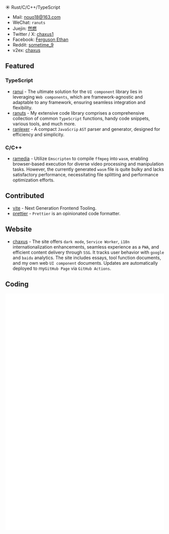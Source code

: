 
<!--
<h2>☀️ hello world</h2>
- 👋 Hi, I’m chaxus
- 👀 I am an developer.
- 🌱 I’m currently learning FE.
✉️ Mail: 81380@163.com

- Before (2020 - 2024): Work for neworiental.
- Now: work for Longbridge.
-->

☀️ Rust/C/C++/TypeScript
- Mail: nouo18@163.com
- WeChat: `ranuts`
- Juejin: [然燃](https://juejin.cn/user/2981531263964718/posts)
- Twitter / X: [chaxus1](https://x.com/chaxus1)
- Facebook: [Ferguson Ethan](https://www.facebook.com/profile.php?id=61563949343290)
- Reddit: [sometime_9](https://www.reddit.com/user/sometime_9/)
- v2ex: [chaxus](https://www.v2ex.com/member/chaxus)

<!--
- Mail: 81380@163.com
- Linkedin: [Ferguson Ethan](https://www.linkedin.com/in/ferguson-ethan-3423752b9/)
-->
<h2>Featured</h2>

<h3>TypeScript</h3>

- [ranui](https://github.com/chaxus/ran) - The ultimate solution for the `UI component` library lies in leveraging `Web components`, which are framework-agnostic and adaptable to any framework, ensuring seamless integration and flexibility.
- [ranuts](https://github.com/chaxus/ran) - My extensive code library comprises a comprehensive collection of common `TypeScript` functions, handy code snippets, various tools, and much more.
- [ranlexer](https://github.com/chaxus/ranlexer) - A compact `JavaScrip` `AST` parser and generator, designed for efficiency and simplicity.

<h3>C/C++</h3>

- [ramedia](https://github.com/chaxus/ramedia) - Utilize `Emscripten` to compile `ffmpeg` into `wasm`, enabling browser-based execution for diverse video processing and manipulation tasks. However, the currently generated `wasm` file is quite bulky and lacks satisfactory performance, necessitating file splitting and performance optimization efforts.

<h2>Contributed</h2>

- [vite](https://github.com/vitejs/vite) - Next Generation Frontend Tooling.
- [prettier](https://github.com/prettier/prettier) - `Prettier` is an opinionated code formatter.

<h2>Website</h2>

- [chaxus](https://chaxus.github.io/ran/) - The site offers `dark mode`, `Service Worker`, `i18n` internationalization enhancements, seamless experience as a `PWA`, and efficient content delivery through `SSG`. It tracks user behavior with `google` and `baidu` analytics. The site includes essays, tool function documents, and my own web `UI component` documents. Updates are automatically deployed to my`GitHub Page` via `GitHub Actions`.

<h2>Coding</h2>

<div style="position:relative; display: flex; flex-wrap: nowrap;">
    <img style='position:absolute; z-index:1;' src='github-metrics.svg' alt="github-metrics.svg"/>
</div>

<!--
chaxus/chaxus is a ✨ special ✨ repository because its `README.md` (this file) appears on your GitHub profile.
You can click the Preview link to take a look at your changes.

<div style="display:flex;flex-flow:row nowarp;">
  <img align="" height="120px" src="https://github-readme-stats.vercel.app/api?username=chaxus&hide_title=true&hide_border=true&show_icons=true&include_all_commits=true&line_height=21&bg_color=0,EC6C6C,FFD479,FFFC79,73FA79&theme=graywhite&locale=en" />
  <img align="" height="120px" src="https://github-readme-stats.vercel.app/api/top-langs/?username=chaxus&hide_title=true&hide_border=true&layout=compact&bg_color=0,73FA79,73FDFF,D783FF&theme=graywhite&locale=en" />

</div>
 -->
<!--
<img align="" height="120px" src="https://github-readme-stats.vercel.app/api?username=chaxus&hide_title=true&hide_border=true&show_icons=true&include_all_commits=true&line_height=21&theme=buefy&locale=en" /> -->
<!-- <img align="center" src="https://github-readme-stats.vercel.app/api/top-langs/?username=chaxus&layout=compact&theme=buefy&hide_border=true" alt="" /> -->

[![Readme Card](https://github-readme-stats-one-bice.vercel.app/api?username=chaxus&show_icons=true&role=OWNER,ORGANIZATION_MEMBER,COLLABORATOR)](https://github.com/anuraghazra/github-readme-stats)

<div class="chaxus_hidden">
  <!-- <img src="https://profile-counter.glitch.me/chaxus/count.svg" style="width:0px;height:0px;" alt="chaxus"/>
  <img src="https://visitor-badge.laobi.icu/badge?page_id=chaxus" style="width:0px;height:0px;" alt="chaxus"/> -->
  <img src="https://count.getloli.com/get/@chaxus" style="width:0px;height:0px;" alt="chaxus"/>  
</div>

<!-- - ✨   ✨ -->

